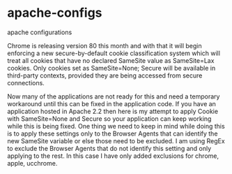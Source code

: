 # apache-configs
apache configurations

Chrome is releasing version 80 this month and with that it will begin enforcing a new secure-by-default cookie classification system which will treat all cookies that have no declared SameSite value as  SameSite=Lax cookies. Only cookies set as SameSite=None; Secure will be available in third-party contexts, provided they are being accessed from secure connections. 

Now many of the applications are not ready for this and need a temporary workaround until this can be fixed in the application code. If you have an application hosted in Apache 2.2 then here is my attempt to apply Cookie with SameSite=None and Secure so your application can keep working while this is being fixed.
One thing we need to keep in mind while doing this is to apply these settings only to the Browser Agents that can identify the new SameSite variable or else those need to be excluded. I am using RegEx to exclude the Browser Agents that do not identify this setting and only applying to the rest. In this case I have only added exclusions for chrome, apple, ucchrome.
